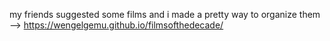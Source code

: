 my friends suggested some films and i made a pretty way to organize them
--> https://wengelgemu.github.io/filmsofthedecade/
